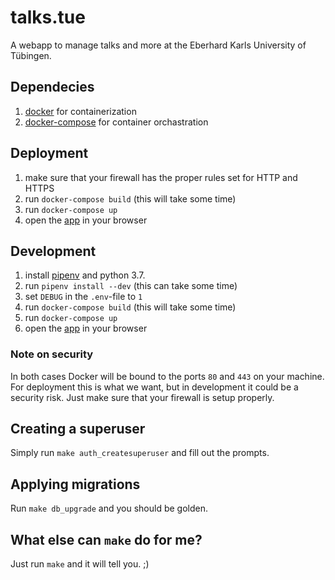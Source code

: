 # talks.tue
A webapp to manage talks and more at the Eberhard Karls University of Tübingen.

## Dependecies
1. [docker](https://www.docker.com/) for containerization
2. [docker-compose](https://github.com/docker/compose) for container orchastration

## Deployment
1. make sure that your firewall has the proper rules set for HTTP and HTTPS
2. run `docker-compose build` (this will take some time)
3. run `docker-compose up`
4. open the [app](https://localhost) in your browser

## Development
1. install [pipenv](https://pypi.org/project/pipenv/) and python 3.7.
2. run `pipenv install --dev` (this can take some time)
3. set `DEBUG` in the `.env`-file to `1`
4. run `docker-compose build` (this will take some time)
5. run `docker-compose up`
6. open the [app](https://localhost) in your browser

### Note on security
In both cases Docker will be bound to the ports `80` and `443` on your machine. For deployment this is what we want, but in development it could be a security risk. Just make sure that your firewall is setup properly.

## Creating a superuser
Simply run `make auth_createsuperuser` and fill out the prompts.

## Applying migrations
Run `make db_upgrade` and you should be golden.

## What else can `make` do for me?
Just run `make` and it will tell you. ;)
